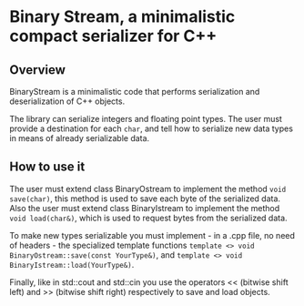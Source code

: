 # Binary Stream, a minimalistic compact serializer for C++
## Overview
BinaryStream is a minimalistic code that performs serialization and deserialization of C++ objects.

The library can serialize integers and floating point types. The user must provide a destination for each `char`, and tell how to serialize new data types in means of already serializable data.

## How to use it
The user must extend class BinaryOstream to implement the method `void save(char)`, this method is used to save each byte of the serialized data. Also the user must extend class BinaryIstream to implement the method `void load(char&)`, which is used to request bytes from the serialized data.

To make new types serializable you must implement - in a .cpp file, no need of headers - the specialized template functions `template <> void BinaryOstream::save(const YourType&)`, and `template <> void BinaryIstream::load(YourType&)`.

Finally, like in std::cout and std::cin you use the operators << (bitwise shift left) and >> (bitwise shift right) respectively to save and load objects.
